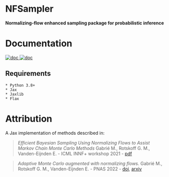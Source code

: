 # NFSampler

**Normalizing-flow enhanced sampling package for probabilistic inference**

# Documentation

<a href="https://nfsampler.readthedocs.io/en/latest/?">
<img src="https://badgen.net/badge/read/the doc/blue" alt="doc"/>
</a>

<a href="https://github.com/kazewong/NFSampler/blob/Packaging/LICENSE">
<img src="https://badgen.net/badge/License/MIT/blue" alt="doc"/>
</a>

## Requirements

    * Python 3.8+
    * Jax
    * Jaxlib
    * Flax



# Attribution

A Jax implementation of methods described in: 
> *Efficient Bayesian Sampling Using Normalizing Flows to Assist Markov Chain Monte Carlo Methods* Gabrié M., Rotskoff G. M., Vanden-Eijnden E. - ICML INNF+ workshop 2021 - [pdf](https://openreview.net/pdf?id=mvtooHbjOwx)

> *Adaptive Monte Carlo augmented with normalizing flows.*
Gabrié M., Rotskoff G. M., Vanden-Eijnden E. - PNAS 2022 - [doi](https://www.pnas.org/doi/10.1073/pnas.2109420119), [arxiv](https://arxiv.org/abs/2105.12603)

 
